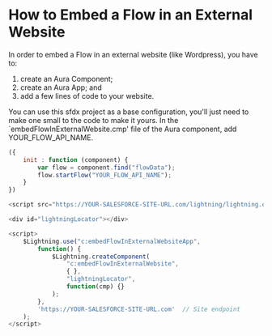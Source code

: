 # How to Embed a Flow in an External Website
In order to embed a Flow in an external website (like Wordpress), you have to:
1. create an Aura Component;
2. create an Aura App; and
3. add a few lines of code to your website.

You can use this sfdx project as a base configuration, you'll just need to make one small to the code to make it yours. In the `embedFlowInExternalWebsite.cmp' file of the Aura component, add YOUR_FLOW_API_NAME.
```javascript
({
    init : function (component) {
        var flow = component.find("flowData");
        flow.startFlow("YOUR_FLOW_API_NAME");
    }
})
```

```javascript
<script src="https://YOUR-SALESFORCE-SITE-URL.com/lightning/lightning.out.js"></script>

<div id="lightningLocator"></div>

<script>
    $Lightning.use("c:embedFlowInExternalWebsiteApp",
        function() {
            $Lightning.createComponent(
                "c:embedFlowInExternalWebsite",
                { },                  
                "lightningLocator",   
                function(cmp) {}
            );
        },
        'https://YOUR-SALESFORCE-SITE-URL.com'  // Site endpoint
    );
</script>
```